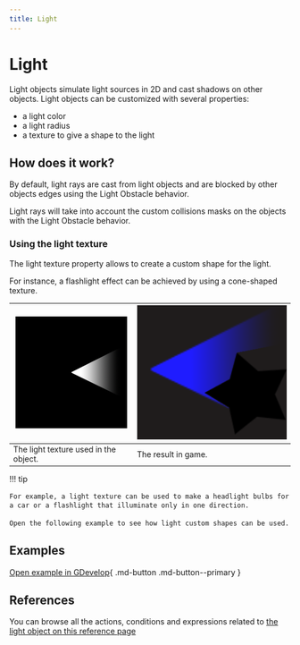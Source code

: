 ```yaml
---
title: Light
---
```

# Light

Light objects simulate light sources in 2D and cast shadows on other objects.
Light objects can be customized with several properties:

  - a light color
  - a light radius
  - a texture to give a shape to the light

## How does it work?

By default, light rays are cast from light objects and are blocked by other objects edges using the Light Obstacle behavior.

Light rays will take into account the custom collisions masks on the objects with the Light Obstacle behavior.

### Using the light texture

The light texture property allows to create a custom shape for the light.

For instance, a flashlight effect can be achieved by using a cone-shaped texture.

| ![The light texture used in the object.](Cone_Light.png) | ![The result of a light texture in game](result_light_texture.png) |
|---|---|
| The light texture used in the object. | The result in game. |

!!! tip

    For example, a light texture can be used to make a headlight bulbs for a car or a flashlight that illuminate only in one direction.

    Open the following example to see how light custom shapes can be used.

## Examples

[Open example in GDevelop](https://editor.gdevelop.io/?project=example://lights){ .md-button .md-button--primary }

## References

You can browse all the actions, conditions and expressions related to [the light object on this reference page](/gdevelop5/all-features/lighting/reference/)